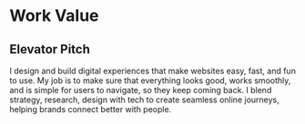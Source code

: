 

# Work Value

## Elevator Pitch

I design and build digital experiences that make websites easy, fast, and fun to use. My job is to make sure that everything looks good, works smoothly, and is simple for users to navigate, so they keep coming back. I blend strategy, research, design with tech to create seamless online journeys, helping brands connect better with people.

